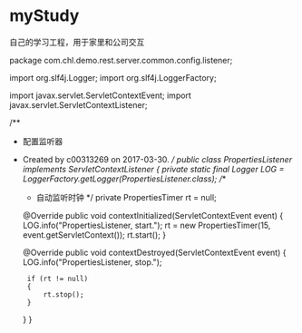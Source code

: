 # myStudy
自己的学习工程，用于家里和公司交互


package com.chl.demo.rest.server.common.config.listener;

import org.slf4j.Logger;
import org.slf4j.LoggerFactory;

import javax.servlet.ServletContextEvent;
import javax.servlet.ServletContextListener;

/**
 * 配置监听器
 * Created by c00313269 on 2017-03-30.
 */
public class PropertiesListener implements ServletContextListener
{
    private static final Logger LOG = LoggerFactory.getLogger(PropertiesListener.class);
    /**
     * 自动监听时钟
     */
    private PropertiesTimer rt = null;

    @Override
    public void contextInitialized(ServletContextEvent event)
    {
        LOG.info("PropertiesListener, start.");
        rt = new PropertiesTimer(15, event.getServletContext());
        rt.start();
    }

    @Override
    public void contextDestroyed(ServletContextEvent event)
    {
        LOG.info("PropertiesListener, stop.");

        if (rt != null)
        {
            rt.stop();
        }
    }
}
